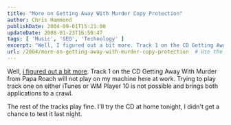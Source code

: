 ```yaml
---
title: "More on Getting Away With Murder Copy Protection"
author: Chris Hammond
publishDate: 2004-09-01T15:21:00
updateDate: 2008-01-23T16:50:47
tags: [ 'Music', 'SEO', 'Technology' ]
excerpt: "Well, I figured out a bit more. Track 1 on the CD Getting Away With Murder from Papa Roach will not play on my machine here at work. Trying to play track one on either iTunes or WM Player 10 is not possible and brings both applications to a crawl. The rest of the tracks play fine. I'll try the CD at home tonight, I didn't get a chance to test&nbsp;it last..."
url: /2004/more-on-getting-away-with-murder-copy-protection  # Use the generated URL with year
---
```

<P>Well, <A href="https://www.chrishammond.com/archive/2004/08/31/256">i figured out a bit more</A>. Track 1 on the CD Getting Away With Murder from Papa Roach will not play on my machine here at work. Trying to play track one on either iTunes or WM Player 10 is not possible and brings both applications to a crawl.</P> <P>The rest of the tracks play fine. I'll try the CD at home tonight, I didn't get a chance to test&nbsp;it last night.</P>
